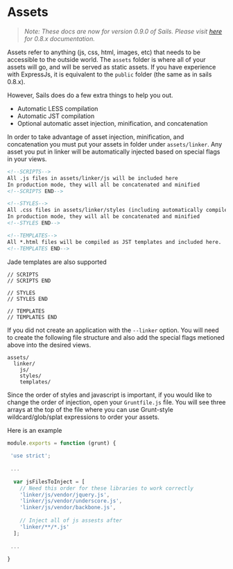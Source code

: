 # Assets
> _Note: These docs are now for version 0.9.0 of Sails.  Please visit [here](http://08x.sailsjs.org) for 0.8.x documentation._

Assets refer to anything (js, css, html, images, etc) that needs to be accessible to the outside world. 
The `assets` folder is where all of your assets will go, and will be served as static assets. 
If you have experience with ExpressJs, it is equivalent to the `public` folder (the same as in sails 0.8.x).  

However, Sails does do a few extra things to help you out.
 - Automatic LESS compilation
 - Automatic JST compilation
 - Optional automatic asset injection, minification, and concatenation

In order to take advantage of asset injection, minification, and concatenation you must put your assets in folder under 
`assets/linker`. Any asset you put in linker will be automatically injected based on special flags in your views.
```html
<!--SCRIPTS-->
All .js files in assets/linker/js will be included here
In production mode, they will all be concatenated and minified
<!--SCRIPTS END-->

<!--STYLES-->
All .css files in assets/linker/styles (including automatically compile ones from LESS) will be included here
In production mode, they will all be concatenated and minified
<!--STYLES END-->

<!--TEMPLATES-->
All *.html files will be compiled as JST templates and included here.
<!--TEMPLATES END-->
```
Jade templates are also supported
```jade
// SCRIPTS
// SCRIPTS END

// STYLES
// STYLES END

// TEMPLATES
// TEMPLATES END
```

If you did not create an application with the `--linker` option. You will need to create the following file structure
and also add the special flags metioned above into the desired views.
```
assets/
  linker/
    js/
    styles/
    templates/
```

Since the order of styles and javascript is important, if you would like to change the order of injection, open your
`Gruntfile.js` file. You will see three arrays at the top of the file where you can use Grunt-style
wildcard/glob/splat expressions to order your assets.

Here is an example
```javascript
module.exports = function (grunt) {
 
 'use strict';
 
 ...
 
  var jsFilesToInject = [
    // Need this order for these libraries to work correctly
    'linker/js/vendor/jquery.js',
    'linker/js/vendor/underscore.js',
    'linker/js/vendor/backbone.js',
    
    // Inject all of js assests after
    'linker/**/*.js'
  ];
 
 ...
 
}
```
